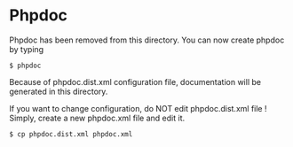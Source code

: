 Phpdoc
===================
Phpdoc has been removed from this directory.
You can now create phpdoc by typing 
```
$ phpdoc
```
Because of phpdoc.dist.xml configuration file, documentation will be generated in this directory.

If you want to change configuration, do NOT edit phpdoc.dist.xml file ! Simply, create a new phpdoc.xml file and edit it.

```
$ cp phpdoc.dist.xml phpdoc.xml
```
